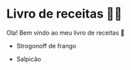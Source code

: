 # Livro de receitas :woman_cook:

Ola! Bem vindo ao meu livro de receitas :clap:

- Strogonoff de frango

- Salpicão

  